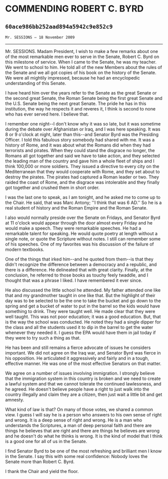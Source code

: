 # COMMENDING ROBERT C. BYRD
## `60ace986bb252aad894a5942c9e852c9`
`Mr. SESSIONS — 18 November 2009`

---


Mr. SESSIONS. Madam President, I wish to make a few remarks about one 
of the most remarkable men ever to serve in the Senate, Robert C. Byrd 
on this milestone of service. When I came to the Senate, he was my 
teacher. We went to school to him. He told all of the new Members about 
the rules of the Senate and we all got copies of his book on the 
history of the Senate. We were all mightily impressed, because he had 
an encyclopedic understanding of this Senate.

I have heard him over the years refer to the Senate as the great 
Senate or the second great Senate, the Roman Senate being the first 
great Senate and the U.S. Senate being the next great Senate. The pride 
he has in this institution, the way he respects it and reveres it, I 
think is second to none who has ever served here. I believe that.

I remember one night--I don't know why it was so late, but it was 
sometime during the debate over Afghanistan or Iraq, and I was here 
speaking. It was 8 or 9 o'clock at night, later than this--and Senator 
Byrd was the Presiding Officer. I told this fabulous story somebody had 
shared with me. It was a history of Rome, and it was about what the 
Romans did when they had terrorists and pirates. When they could stand 
the disgrace no longer, the Romans all got together and said we have to 
take action, and they selected the leading man of the country and gave 
him a whole fleet of ships and I think 100,000 or more soldiers. They 
issued a directive to every city on the Mediterranean that they would 
cooperate with Rome, and they set about to destroy the pirates. The 
pirates had captured a Roman leader or two. They raided the coast of 
Rome, and the disgrace was intolerable and they finally got together 
and crushed them in short order.

I was the last one to speak, as I am tonight, and he asked me to come 
up to the Chair. He said, that was Marc Antony; ''I think that was 6 
AD.'' So he is a real student of history and the Roman Empire and the 
Roman Senate.

I also would normally preside over the Senate on Fridays, and Senator 
Byrd at 11 o'clock would appear through the door almost every Friday 
and he would make a speech. They were remarkable speeches. He had a 
remarkable talent for speaking. He would quote poetry at length without 
a single note, or quote the Scripture without notes. I still can 
remember some of his speeches. One of my favorites was his discussion 
of the failure of modern textbooks.

One of the things that irked him--and he quoted from them--is that 
they didn't recognize the difference between a democracy and a 
republic, and there is a difference. He delineated that with great 
clarity. Finally, at the conclusion, he referred to those books as 
touchy feely twaddle, and I thought that was a phrase I liked. I have 
remembered it ever since.

He also discussed the little school he attended. My father attended 
one like that and my grandmother taught in one like that. But the 
highlight of their day was to be selected to be the one to take the 
bucket and go down to the spring and get a bucket of water to put in 
the barrel so the kids would have something to drink. They were taught 
well. He made clear that they were well taught. This was not poor 
education; it was a good education. But, that is the way the school was 
conducted. He noted they had a single dipper for the class and all the 
students used it to dip in the barrel to get the water whenever they 
needed it. I guess the EPA would have them in jail today if they were 
to try such a thing as that.

He has been and still remains a fierce advocate of issues he 
considers important. We did not agree on the Iraq war, and Senator Byrd 
was fierce in his opposition. He articulated it aggressively and fairly 
and in a tough, effective manner. He was one of the most effective 
Senators on that matter.

We agree on a number of issues involving immigration. I strongly 
believe that the immigration system in this country is broken and we 
need to create a lawful system and that we cannot tolerate the 
continued lawlessness, and he agreed. He doesn't believe people have a 
right to just walk into the country illegally and claim they are a 
citizen, then just wait a little bit and get amnesty.

What kind of law is that? On many of those votes, we shared a common 
view. I guess I will say he is a person who answers to his own sense of 
right and wrong. It is a deep sense of right and wrong. He is a man who 
understands the Scriptures, a man of deep personal faith and there are 
things he believes that are right and there are things he believes are 
wrong and he doesn't do what he thinks is wrong. It is the kind of 
model that I think is a good one for all of us in the Senate.

I find Senator Byrd to be one of the most refreshing and brilliant 
men I know in the Senate. I say this with some real confidence: Nobody 
loves the Senate more than Robert C. Byrd.

I thank the Chair and yield the floor.